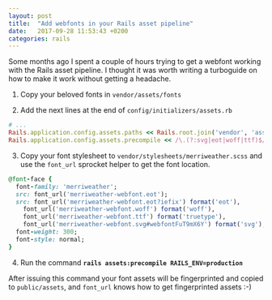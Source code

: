 ```yaml
---
layout: post
title:  "Add webfonts in your Rails asset pipeline"
date:   2017-09-28 11:53:43 +0200
categories: rails
---
```

Some months ago I spent a couple of hours trying to get a webfont working with the Rails asset pipeline.
I thought it was worth writing a turboguide on how to make it work without getting a headache.

1) Copy your beloved fonts in `vendor/assets/fonts`

2) Add the next lines at the end of `config/initializers/assets.rb`

```ruby
# ...
Rails.application.config.assets.paths << Rails.root.join('vendor', 'assets', 'fonts')
Rails.application.config.assets.precompile << /\.(?:svg|eot|woff|ttf)$/
```

3) Copy your font stylesheet to `vendor/stylesheets/merriweather.scss` and use the `font_url`
sprocket helper to get the font location.

```ruby
@font-face {
  font-family: 'merriweather';
  src: font_url('merriweather-webfont.eot');
  src: font_url('merriweather-webfont.eot?iefix') format('eot'),
    font_url('merriweather-webfont.woff') format('woff'),
    font_url('merriweather-webfont.ttf') format('truetype'),
    font_url('merriweather-webfont.svg#webfontFuT9mX6Y') format('svg');
  font-weight: 300;
  font-style: normal;
}
```

4) Run the command **`rails assets:precompile RAILS_ENV=production`**

After issuing this command your font assets will be fingerprinted and copied to `public/assets`, and `font_url` knows how to get fingerprinted assets :-)
